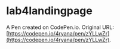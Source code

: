 # lab4landingpage

A Pen created on CodePen.io. Original URL: [https://codepen.io/4ryana/pen/zYLLwZr](https://codepen.io/4ryana/pen/zYLLwZr).

